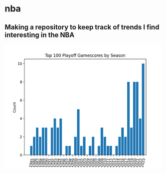 # nba
## Making a repository to keep track of trends I find interesting in the NBA

<p align="center">
  <img src="playoff_gm_score.png" alt="Image Alt Text" width="600" height="400">
</p>

